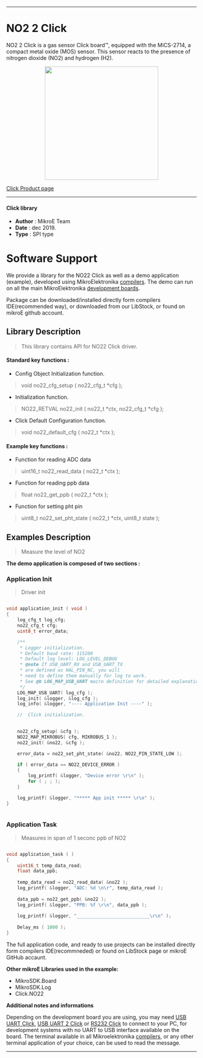 

---
# NO2 2 Click

NO2 2 Click is a gas sensor Click board™, equipped with the MiCS-2714, a compact metal oxide (MOS) sensor. This sensor reacts to the presence of nitrogen dioxide (NO2) and hydrogen (H2).

<p align="center">
  <img src="https://download.mikroe.com/images/click_for_ide/no22_click.png" height=300px>
</p>


[Click Product page](https://www.mikroe.com/no2-2-click)

---


#### Click library 

- **Author**        : MikroE Team
- **Date**          : dec 2019.
- **Type**          : SPI type


# Software Support

We provide a library for the NO22 Click 
as well as a demo application (example), developed using MikroElektronika 
[compilers](https://shop.mikroe.com/compilers). 
The demo can run on all the main MikroElektronika [development boards](https://shop.mikroe.com/development-boards).

Package can be downloaded/installed directly form compilers IDE(recommended way), or downloaded from our LibStock, or found on mikroE github account. 

## Library Description

> This library contains API for NO22 Click driver.

#### Standard key functions :

- Config Object Initialization function.
> void no22_cfg_setup ( no22_cfg_t *cfg ); 
 
- Initialization function.
> NO22_RETVAL no22_init ( no22_t *ctx, no22_cfg_t *cfg );

- Click Default Configuration function.
> void no22_default_cfg ( no22_t *ctx );


#### Example key functions :

- Function for reading ADC data
> uint16_t no22_read_data ( no22_t *ctx );
 
- Function for reading ppb data
> float no22_get_ppb ( no22_t *ctx );

- Function for setting pht pin
> uint8_t no22_set_pht_state ( no22_t *ctx, uint8_t state );


## Examples Description

> 
> Measure the level of NO2
> 

**The demo application is composed of two sections :**

### Application Init 

>
> Driver init
> 

```c

void application_init ( void )
{
    log_cfg_t log_cfg;
    no22_cfg_t cfg;
    uint8_t error_data;

    /** 
     * Logger initialization.
     * Default baud rate: 115200
     * Default log level: LOG_LEVEL_DEBUG
     * @note If USB_UART_RX and USB_UART_TX 
     * are defined as HAL_PIN_NC, you will 
     * need to define them manually for log to work. 
     * See @b LOG_MAP_USB_UART macro definition for detailed explanation.
     */
    LOG_MAP_USB_UART( log_cfg );
    log_init( &logger, &log_cfg );
    log_info( &logger, "---- Application Init ----" );

    //  Click initialization.

    
    no22_cfg_setup( &cfg );
    NO22_MAP_MIKROBUS( cfg, MIKROBUS_1 );
    no22_init( &no22, &cfg );

    error_data = no22_set_pht_state( &no22, NO22_PIN_STATE_LOW );

    if ( error_data == NO22_DEVICE_ERROR )
    {
        log_printf( &logger, "Device error \r\n" );
        for ( ; ; );
    }

    log_printf( &logger, "***** App init ***** \r\n" );
}
  
```

### Application Task

>
> Measures in span of 1 seconc ppb of NO2
> 

```c

void application_task ( )
{
    uint16_t temp_data_read;
    float data_ppb;
    
    temp_data_read = no22_read_data( &no22 );
    log_printf( &logger, "ADC: %d \n\r", temp_data_read );
    
    data_ppb = no22_get_ppb( &no22 );
    log_printf( &logger, "PPB: %f \r\n", data_ppb );
    
    log_printf( &logger, "___________________________\r\n" );
    
    Delay_ms ( 1000 );
} 

```

The full application code, and ready to use projects can be  installed directly form compilers IDE(recommneded) or found on LibStock page or mikroE GitHub accaunt.

**Other mikroE Libraries used in the example:** 

- MikroSDK.Board
- MikroSDK.Log
- Click.NO22

**Additional notes and informations**

Depending on the development board you are using, you may need 
[USB UART Click](https://shop.mikroe.com/usb-uart-click), 
[USB UART 2 Click](https://shop.mikroe.com/usb-uart-2-click) or 
[RS232 Click](https://shop.mikroe.com/rs232-click) to connect to your PC, for 
development systems with no UART to USB interface available on the board. The 
terminal available in all Mikroelektronika 
[compilers](https://shop.mikroe.com/compilers), or any other terminal application 
of your choice, can be used to read the message.



---
